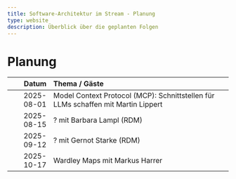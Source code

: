 ```yaml
---
title: Software-Architektur im Stream - Planung
type: website
description: Überblick über die geplanten Folgen
---
```


# Planung

|      Datum | Thema / Gäste                                                                     |
|-----------:|:----------------------------------------------------------------------------------|
| 2025-08-01 | Model Context Protocol (MCP): Schnittstellen für LLMs schaffen mit Martin Lippert |
| 2025-08-15 | ? mit Barbara Lampl (RDM)                                                         |
| 2025-09-12 | ? mit Gernot Starke (RDM)                                                         |
| 2025-10-17 | Wardley Maps mit Markus Harrer                                                    |

